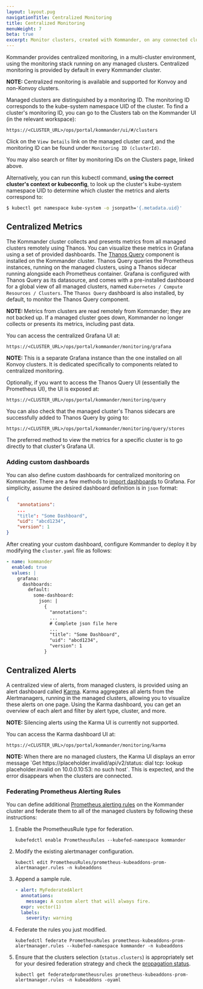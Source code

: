 ```yaml
---
layout: layout.pug
navigationTitle: Centralized Monitoring
title: Centralized Monitoring
menuWeight: 7
beta: true
excerpt: Monitor clusters, created with Kommander, on any connected cluster
---
```


Kommander provides centralized monitoring, in a multi-cluster environment, using the monitoring stack running on any managed clusters. Centralized monitoring is provided by default in every Kommander cluster.

<p class="message--note"><strong>NOTE: </strong>Centralized monitoring is available and supported for Konvoy and non-Konvoy clusters.</p>

Managed clusters are distinguished by a monitoring ID.
The monitoring ID corresponds to the kube-system namespace UID of the cluster.
To find a cluster's monitoring ID, you can go to the Clusters tab on the Kommander UI (in the relevant workspace):

```
https://<CLUSTER_URL>/ops/portal/kommander/ui/#/clusters
```

Click on the `View Details` link on the managed cluster card, and the monitoring ID can be found under `Monitoring ID (clusterId)`.

You may also search or filter by monitoring IDs on the Clusters page, linked above.

Alternatively, you can run this kubectl command, **using the correct cluster's context or kubeconfig**, to look up the cluster's kube-system namespace UID to determine which cluster the metrics and alerts correspond to:

```bash
$ kubectl get namespace kube-system -o jsonpath='{.metadata.uid}'
```

## Centralized Metrics

The Kommander cluster collects and presents metrics from all managed clusters remotely using Thanos.
You can visualize these metrics in Grafana using a set of provided dashboards.
The [Thanos Query][thanos_query] component is installed on the Kommander cluster.
Thanos Query queries the Prometheus instances, running on the managed clusters, using a Thanos sidecar running alongside each Prometheus container.
Grafana is configured with Thanos Query as its datasource, and comes with a pre-installed dashboard for a global view of all managed clusters, named `Kubernetes / Compute Resources / Clusters`.
The `Thanos Query` dashboard is also installed, by default, to monitor the Thanos Query component.

<p class="message--note"><strong>NOTE: </strong>Metrics from clusters are read remotely from Kommander; they are not backed up.
If a managed cluster goes down, Kommander no longer collects or presents its metrics, including past data.</p>

You can access the centralized Grafana UI at:

```
https://<CLUSTER_URL>/ops/portal/kommander/monitoring/grafana
```

<p class="message--note"><strong>NOTE: </strong>This is a separate Grafana instance than the one installed on all Konvoy clusters. It is dedicated specifically to components related to centralized monitoring.</p>

Optionally, if you want to access the Thanos Query UI (essentially the Prometheus UI), the UI is exposed at:

```
https://<CLUSTER_URL>/ops/portal/kommander/monitoring/query
```

You can also check that the managed cluster's Thanos sidecars are successfully added to Thanos Query by going to:

```
https://<CLUSTER_URL>/ops/portal/kommander/monitoring/query/stores
```

The preferred method to view the metrics for a specific cluster is to go directly to that cluster's Grafana UI.

### Adding custom dashboards

You can also define custom dashboards for centralized monitoring on Kommander.
There are a few methods to [import dashboards][grafana_import_dashboards] to Grafana.
For simplicity, assume the desired dashboard definition is in `json` format:

```json
{
    "annotations":
    ...
    "title": "Some Dashboard",
    "uid": "abcd1234",
    "version": 1
}
```

After creating your custom dashboard, configure Kommander to deploy it by modifying the `cluster.yaml` file as follows:

```yaml
- name: kommander
  enabled: true
  values: |
    grafana:
      dashboards:
        default:
          some-dashboard:
            json: |
              {
                "annotations":
                ...
                # Complete json file here
                ...
                "title": "Some Dashboard",
                "uid": "abcd1234",
                "version": 1
              }
```

## Centralized Alerts

A centralized view of alerts, from managed clusters, is provided using an alert dashboard called [Karma][karma_docs].
Karma aggregates all alerts from the Alertmanagers, running in the managed clusters, allowing you to visualize these alerts on one page.
Using the Karma dashboard, you can get an overview of each alert and filter by alert type, cluster, and more.

<p class="message--note"><strong>NOTE: </strong>Silencing alerts using the Karma UI is currently not supported.</p>

You can access the Karma dashboard UI at:

```
https://<CLUSTER_URL>/ops/portal/kommander/monitoring/karma
```

<p class="message--note"><strong>NOTE: </strong>When there are no managed clusters, the Karma UI displays an error message `Get https://placeholder.invalid/api/v2/status: dial tcp: lookup placeholder.invalid on 10.0.0.10:53: no such host`.
This is expected, and the error disappears when the clusters are connected.</p>

### Federating Prometheus Alerting Rules

You can define additional [Prometheus alerting rules][alerting_rules] on the Kommander cluster and federate them to all of the managed clusters by following these instructions:

1. Enable the PrometheusRule type for federation.

   ```
   kubefedctl enable PrometheusRules --kubefed-namespace kommander
   ```

1. Modify the existing alertmanager configuration.

   ```
   kubectl edit PrometheusRules/prometheus-kubeaddons-prom-alertmanager.rules -n kubeaddons
   ```

1. Append a sample rule.

   ```yaml
   - alert: MyFederatedAlert
     annotations:
       message: A custom alert that will always fire.
     expr: vector(1)
     labels:
       severity: warning
   ```

1. Federate the rules you just modified.

   ```
   kubefedctl federate PrometheusRules prometheus-kubeaddons-prom-alertmanager.rules --kubefed-namespace kommander -n kubeaddons
   ```

1. Ensure that the clusters selection (`status.clusters`) is appropriately set for your desired federation strategy and check the [propagation status][kubefed_status_docs].

   ```
   kubectl get federatedprometheusrules prometheus-kubeaddons-prom-alertmanager.rules -n kubeaddons -oyaml
   ```

[thanos_query]: https://thanos.io/components/query.md/
[grafana_import_dashboards]: https://github.com/helm/charts/tree/master/stable/grafana#import-dashboards
[karma_docs]: https://github.com/prymitive/karma
[alerting_rules]: https://prometheus.io/docs/prometheus/latest/configuration/alerting_rules/
[kubefed_status_docs]: https://github.com/kubernetes-sigs/kubefed/blob/master/docs/userguide.md#propagation-status
